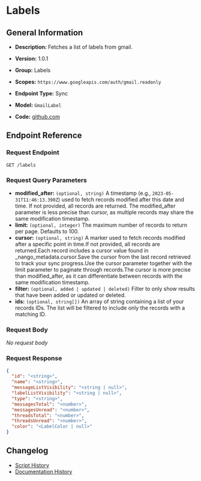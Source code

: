 <!-- BEGIN GENERATED CONTENT -->
# Labels

## General Information

- **Description:** Fetches a list of labels from gmail.

- **Version:** 1.0.1
- **Group:** Labels
- **Scopes:** `https://www.googleapis.com/auth/gmail.readonly`
- **Endpoint Type:** Sync
- **Model:** `GmailLabel`
- **Code:** [github.com](https://github.com/NangoHQ/integration-templates/tree/main/integrations/google-mail/syncs/labels.ts)


## Endpoint Reference

### Request Endpoint

`GET /labels`

### Request Query Parameters

- **modified_after:** `(optional, string)` A timestamp (e.g., `2023-05-31T11:46:13.390Z`) used to fetch records modified after this date and time. If not provided, all records are returned. The modified_after parameter is less precise than cursor, as multiple records may share the same modification timestamp.
- **limit:** `(optional, integer)` The maximum number of records to return per page. Defaults to 100.
- **cursor:** `(optional, string)` A marker used to fetch records modified after a specific point in time.If not provided, all records are returned.Each record includes a cursor value found in _nango_metadata.cursor.Save the cursor from the last record retrieved to track your sync progress.Use the cursor parameter together with the limit parameter to paginate through records.The cursor is more precise than modified_after, as it can differentiate between records with the same modification timestamp.
- **filter:** `(optional, added | updated | deleted)` Filter to only show results that have been added or updated or deleted.
- **ids:** `(optional, string[])` An array of string containing a list of your records IDs. The list will be filtered to include only the records with a matching ID.

### Request Body

_No request body_

### Request Response

```json
{
  "id": "<string>",
  "name": "<string>",
  "messageListVisibility": "<string | null>",
  "labelListVisibility": "<string | null>",
  "type": "<string>",
  "messagesTotal": "<number>",
  "messagesUnread": "<number>",
  "threadsTotal": "<number>",
  "threadsUnread": "<number>",
  "color": "<LabelColor | null>"
}
```

## Changelog

- [Script History](https://github.com/NangoHQ/integration-templates/commits/main/integrations/google-mail/syncs/labels.ts)
- [Documentation History](https://github.com/NangoHQ/integration-templates/commits/main/integrations/google-mail/syncs/labels.md)

<!-- END  GENERATED CONTENT -->


